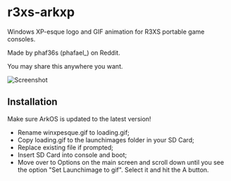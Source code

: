 # r3xs-arkxp
Windows XP-esque logo and GIF animation for R3XS portable game consoles.

Made by phaf36s (phafael_) on Reddit.

You may share this anywhere you want.

![Screenshot](/ArkXP/Windows_XP-esque_logo_white.png)

## Installation
Make sure ArkOS is updated to the latest version!
* Rename winxpesque.gif to loading.gif;
* Copy loading.gif to the launchimages folder in your SD Card;
* Replace existing file if prompted;
* Insert SD Card into console and boot;
* Move over to Options on the main screen and scroll down until you see the option "Set Launchimage to gif". Select it and hit the A button.
